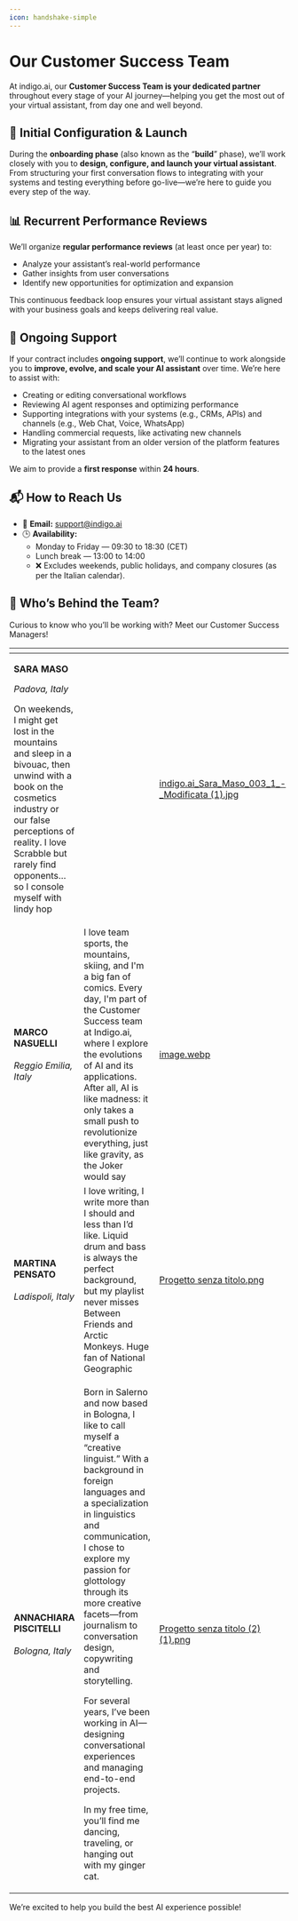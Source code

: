 ```yaml
---
icon: handshake-simple
---
```


# Our Customer Success Team

At indigo.ai, our **Customer Success Team is your dedicated partner** throughout every stage of your AI journey—helping you get the most out of your virtual assistant, from day one and well beyond.

## 🚀 Initial Configuration & Launch

During the **onboarding phase** (also known as the “**build**” phase), we’ll work closely with you to **design, configure, and launch your virtual assistant**.\
From structuring your first conversation flows to integrating with your systems and testing everything before go-live—we’re here to guide you every step of the way.

## 📊 Recurrent Performance Reviews

We’ll organize **regular performance reviews** (at least once per year) to:

* Analyze your assistant’s real-world performance
* Gather insights from user conversations
* Identify new opportunities for optimization and expansion

This continuous feedback loop ensures your virtual assistant stays aligned with your business goals and keeps delivering real value.

## 🔧 Ongoing Support

If your contract includes **ongoing support**, we’ll continue to work alongside you to **improve, evolve, and scale your AI assistant** over time. We’re here to assist with:

* Creating or editing conversational workflows
* Reviewing AI agent responses and optimizing performance
* Supporting integrations with your systems (e.g., CRMs, APIs) and channels (e.g., Web Chat, Voice, WhatsApp)
* Handling commercial requests, like activating new channels
* Migrating your assistant from an older version of the platform features to the latest ones

We aim to provide a **first response** within **24 hours**.

## 📬 How to Reach Us

* 📧 **Email:** support@indigo.ai&#x20;
* 🕒 **Availability:**
  * Monday to Friday — 09:30 to 18:30 (CET)
  * Lunch break — 13:00 to 14:00
  * ❌ Excludes weekends, public holidays, and company closures (as per the Italian calendar).&#x20;

## 👋 Who’s Behind the Team?

Curious to know who you’ll be working with? Meet our Customer Success Managers!&#x20;

<table data-card-size="large" data-view="cards"><thead><tr><th></th><th></th><th data-hidden data-card-cover data-type="files"></th><th data-hidden></th></tr></thead><tbody><tr><td><p><strong>SARA MASO</strong></p><p></p><p><em>Padova, Italy</em><br></p><p>On weekends, I might get lost in the mountains and sleep in a bivouac, then unwind with a book on the cosmetics industry or our false perceptions of reality. I love Scrabble but rarely find opponents… so I console myself with lindy hop</p></td><td></td><td><a href="../.gitbook/assets/indigo.ai_Sara_Maso_003_1_-_Modificata (1).jpg">indigo.ai_Sara_Maso_003_1_-_Modificata (1).jpg</a></td><td></td></tr><tr><td><strong>MARCO NASUELLI</strong><br><br><em>Reggio Emilia, Italy</em></td><td>I love team sports, the mountains, skiing, and I'm a big fan of comics. Every day, I'm part of the Customer Success team at Indigo.ai, where I explore the evolutions of AI and its applications. After all, AI is like madness: it only takes a small push to revolutionize everything, just like gravity, as the Joker would say</td><td><a href="../.gitbook/assets/image.webp">image.webp</a></td><td></td></tr><tr><td><strong>MARTINA PENSATO</strong><br><br><em>Ladispoli, Italy</em><br></td><td>I love writing, I write more than I should and less than I’d like. Liquid drum and bass is always the perfect background, but my playlist never misses Between Friends and Arctic Monkeys. Huge fan of National Geographic</td><td><a href="../.gitbook/assets/Progetto senza titolo.png">Progetto senza titolo.png</a></td><td></td></tr><tr><td><strong>ANNACHIARA PISCITELLI</strong><br><br><em>Bologna, Italy</em></td><td><p>Born in Salerno and now based in Bologna, I like to call myself a “creative linguist.” With a background in foreign languages and a specialization in linguistics and communication, I chose to explore my passion for glottology through its more creative facets—from journalism to conversation design, copywriting and storytelling.</p><p>For several years, I’ve been working in AI—designing conversational experiences and managing end-to-end projects.</p><p>In my free time, you’ll find me dancing, traveling, or hanging out with my ginger cat.</p></td><td><a href="../.gitbook/assets/Progetto senza titolo (2) (1).png">Progetto senza titolo (2) (1).png</a></td><td></td></tr></tbody></table>

We’re excited to help you build the best AI experience possible!
